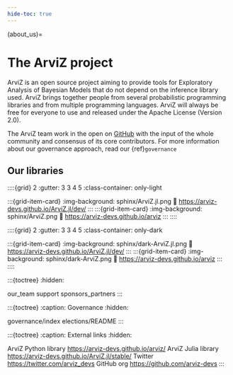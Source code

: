 ```yaml
---
hide-toc: true
---
```


(about_us)=
# The ArviZ project
ArviZ is an open source project aiming to provide tools for Exploratory
Analysis of Bayesian Models that do not depend on the inference library
used. ArviZ brings together people from several probabilistic programming
libraries and from multiple programming languages. ArviZ will always be
free for everyone to use and released under the Apache License (Version 2.0).

The ArviZ team work in the open on [GitHub](https://github.com/arviz-devs)
with the input of the whole community and consensus of its core contributors.
For more information about our governance approach, read our {ref}`governance`

## Our libraries

::::{grid} 2
:gutter: 3 3 4 5
:class-container: only-light

:::{grid-item-card}
:img-background: sphinx/ArviZ.jl.png
:link: https://arviz-devs.github.io/ArviZ.jl/dev/
:::
:::{grid-item-card}
:img-background: sphinx/ArviZ.png
:link: https://arviz-devs.github.io/arviz
:::
::::

::::{grid} 2
:gutter: 3 3 4 5
:class-container: only-dark

:::{grid-item-card}
:img-background: sphinx/dark-ArviZ.jl.png
:link: https://arviz-devs.github.io/ArviZ.jl/dev/
:::
:::{grid-item-card}
:img-background: sphinx/dark-ArviZ.png
:link: https://arviz-devs.github.io/arviz
:::
::::

:::{toctree}
:hidden:

our_team
support
sponsors_partners
:::

:::{toctree}
:caption: Governance
:hidden:

governance/index
elections/README
:::

:::{toctree}
:caption: External links
:hidden:

ArviZ Python library <https://arviz-devs.github.io/arviz/>
ArviZ Julia library <https://arviz-devs.github.io/ArviZ.jl/stable/>
Twitter <https://twitter.com/arviz_devs>
GitHub org <https://github.com/arviz-devs>
:::
